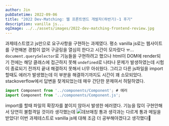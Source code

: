 ```yaml
---
author: Jin
pubDatetime: 2022-09-06
title: "2022 Dev-Matching: 웹 프론트엔드 개발자(하반기)-1 후기"
description: vanilla js...
ogImage: ../../assets/images/2022-dev-matching-frontend-review.jpg
---
```


과제테스트였고 js만으로 요구사항을 구현하는 과제였다.
평소 vanilla js로는 웹사이트를 구현해본 경험이 없어 구글링을 열심히 한다고 시간이 모자랐다 ㅠ...
`document.querySelector`로 기능들을 구현하려고 했으나 html이 DOM에 render되기 전에는 해당 클래스에 접근하지 못해 `undefined`로 나타나 문제가 발생하였는데 시험이 종료되기 전까지 끝내 해결하지 못해서 너무 아쉬웠다.
그리고 다른 js파일을 import 할때도 에러가 발생했는데 이 부분을 해결하기까지도 시간이 꽤 소모되었다.
stackoverflow에서 답변을 찾게되었는데 매우 간단한 문제여서 허탈하였다.

```js
import Component from '../components/Component'; # 에러
import Component from '../components/Component.js';
```

import를 할때 파일의 확장자를 붙이지 않아서 발생한 에러였다.
기능을 많이 구현안해서 당연히 불합격일 것이라 생각했는데
![데브매칭 통과](https://velog.velcdn.com/images/hojin9622/post/3fa27048-1d47-4530-963a-918248a60527/image.png)
생각과는 다르게 통과 메일을 받았다!
이번 과제테스트로 vanilla js에 대해 조금 더 공부해야겠다고 생각했다👏
